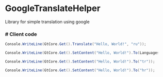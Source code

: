 # GoogleTranslateHelper
Library for simple translation using google

### # Client code

````csharp
Console.WriteLine(GtCore.Get().Translate("Hello, World!", "ru"));

Console.WriteLine(GtCore.Get().SetContent("Hello, World!").To(Languages.German));

Console.WriteLine(GtCore.Get().SetContent("Hello, World!").To("tr"));

Console.WriteLine(GtCore.Get().SetContent("Hello, World!").To("hr"));
````
